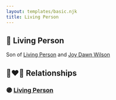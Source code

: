 ```yaml
---
layout: templates/basic.njk
title: Living Person
---
```

## 🔵 Living Person

Son of [Living Person](/people/1/16093179) and [Joy Dawn Wilson](/people/2/29575132)

## 👩‍❤️‍👨 Relationships

### 🟣 [Living Person](/people/3/36778863)
